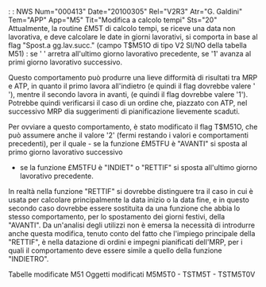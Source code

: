  :  : NWS Num="000413" Date="20100305" Rel="V2R3" Atr="G. Galdini" Tem="APP" App="M5" Tit="Modifica a calcolo tempi" Sts="20"
Attualmente, la routine £M5T di calcolo tempi, se riceve una data non lavorativa, e deve calcolare
le date in giorni lavorativi, si comporta in base al flag "Spost.a gg.lav.succ." (campo T$M51O di tipo V2 SI/NO della tabella M51) :  se ' ' arretra all'ultimo giorno lavorativo precedente, se '1' avanza al primi giorno lavorativo successivo.

Questo comportamento può produrre una lieve difformità di risultati tra MRP e ATP, in quanto il primo lavora all'indietro (e quindi il flag dovrebbe valere ' '), mentre il secondo lavora in avanti, (e quindi il flag dovrebbe valere '1').
Potrebbe quindi verificarsi il caso di un ordine che, piazzato con ATP, nel successivo MRP dia suggerimenti di pianificazione lievemente scaduti.

Per ovviare a questo comportamento, è stato modificato il flag T$M51O, che può assumere anche il valore '2' (fermi restando i valori e comportamenti precedenti), per il quale - se la funzione £M5TFU è "AVANTI" si sposta al primo giorno lavorativo successivo
- se la funzione £M5TFU è "INDIET" o "RETTIF" si sposta all'ultimo giorno lavorativo precedente.

In realtà nella funzione "RETTIF" si dovrebbe distinguere tra il caso in cui è usata per calcolare
principalmente la data inizio o la data fine, e in questo secondo caso dovrebbe essere sostituita da
una funzione che abbia lo stesso comportamento, per lo spostamento dei giorni festivi, della "AVANTI".
Da un'analisi degli utilizzi non è emersa la necessità di introdurre anche questa modifica, tenuto
conto del fatto che l'impiego principale della "RETTIF", è nella datazione di ordini e impegni pianificati dell'MRP, per i quali il comportamento deve essere simile a quello della funzione "INDIETRO".

Tabelle modificate
M51
Oggetti modificati
M5M5T0 - TSTM5T - TSTM5T0V
